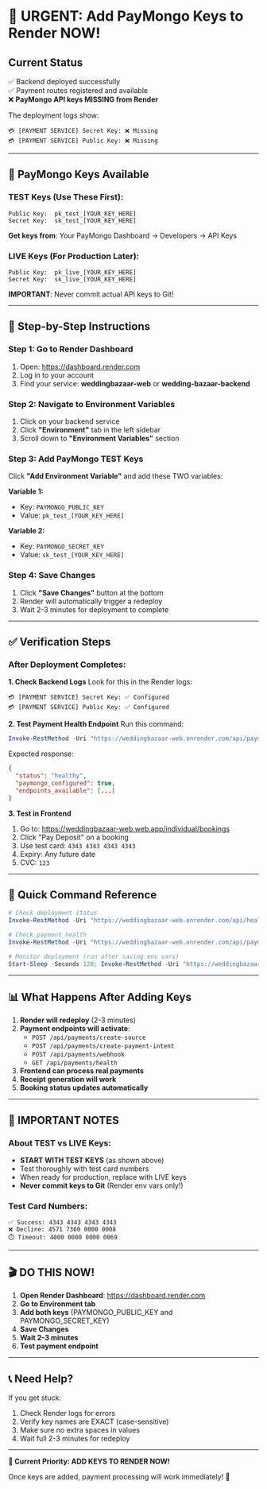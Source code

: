 # 🚨 URGENT: Add PayMongo Keys to Render NOW!

## Current Status
✅ Backend deployed successfully  
✅ Payment routes registered and available  
❌ **PayMongo API keys MISSING from Render**

The deployment logs show:
```
💳 [PAYMENT SERVICE] Secret Key: ❌ Missing
💳 [PAYMENT SERVICE] Public Key: ❌ Missing
```

---

## 🔑 PayMongo Keys Available

### TEST Keys (Use These First):
```
Public Key:  pk_test_[YOUR_KEY_HERE]
Secret Key:  sk_test_[YOUR_KEY_HERE]
```

**Get keys from**: Your PayMongo Dashboard → Developers → API Keys

### LIVE Keys (For Production Later):
```
Public Key:  pk_live_[YOUR_KEY_HERE]
Secret Key:  sk_live_[YOUR_KEY_HERE]
```

**IMPORTANT**: Never commit actual API keys to Git!

---

## 📝 Step-by-Step Instructions

### Step 1: Go to Render Dashboard
1. Open: https://dashboard.render.com
2. Log in to your account
3. Find your service: **weddingbazaar-web** or **wedding-bazaar-backend**

### Step 2: Navigate to Environment Variables
1. Click on your backend service
2. Click **"Environment"** tab in the left sidebar
3. Scroll down to **"Environment Variables"** section

### Step 3: Add PayMongo TEST Keys
Click **"Add Environment Variable"** and add these TWO variables:

**Variable 1:**
- Key: `PAYMONGO_PUBLIC_KEY`
- Value: `pk_test_[YOUR_KEY_HERE]`

**Variable 2:**
- Key: `PAYMONGO_SECRET_KEY`
- Value: `sk_test_[YOUR_KEY_HERE]`

### Step 4: Save Changes
1. Click **"Save Changes"** button at the bottom
2. Render will automatically trigger a redeploy
3. Wait 2-3 minutes for deployment to complete

---

## ✅ Verification Steps

### After Deployment Completes:

**1. Check Backend Logs**
Look for this in the Render logs:
```
💳 [PAYMENT SERVICE] Secret Key: ✅ Configured
💳 [PAYMENT SERVICE] Public Key: ✅ Configured
```

**2. Test Payment Health Endpoint**
Run this command:
```powershell
Invoke-RestMethod -Uri "https://weddingbazaar-web.onrender.com/api/payments/health"
```

Expected response:
```json
{
  "status": "healthy",
  "paymongo_configured": true,
  "endpoints_available": [...]
}
```

**3. Test in Frontend**
1. Go to: https://weddingbazaar-web.web.app/individual/bookings
2. Click "Pay Deposit" on a booking
3. Use test card: `4343 4343 4343 4343`
4. Expiry: Any future date
5. CVC: `123`

---

## 🎯 Quick Command Reference

```powershell
# Check deployment status
Invoke-RestMethod -Uri "https://weddingbazaar-web.onrender.com/api/health"

# Check payment health
Invoke-RestMethod -Uri "https://weddingbazaar-web.onrender.com/api/payments/health"

# Monitor deployment (run after saving env vars)
Start-Sleep -Seconds 120; Invoke-RestMethod -Uri "https://weddingbazaar-web.onrender.com/api/payments/health"
```

---

## 📊 What Happens After Adding Keys

1. **Render will redeploy** (2-3 minutes)
2. **Payment endpoints will activate**:
   - `POST /api/payments/create-source`
   - `POST /api/payments/create-payment-intent`
   - `POST /api/payments/webhook`
   - `GET /api/payments/health`
3. **Frontend can process real payments**
4. **Receipt generation will work**
5. **Booking status updates automatically**

---

## 🚨 IMPORTANT NOTES

### About TEST vs LIVE Keys:
- **START WITH TEST KEYS** (as shown above)
- Test thoroughly with test card numbers
- When ready for production, replace with LIVE keys
- **Never commit keys to Git** (Render env vars only!)

### Test Card Numbers:
```
✅ Success: 4343 4343 4343 4343
❌ Decline: 4571 7360 0000 0008
⏱️ Timeout: 4000 0000 0000 0069
```

---

## 🎬 DO THIS NOW!

1. **Open Render Dashboard**: https://dashboard.render.com
2. **Go to Environment tab**
3. **Add both keys** (PAYMONGO_PUBLIC_KEY and PAYMONGO_SECRET_KEY)
4. **Save Changes**
5. **Wait 2-3 minutes**
6. **Test payment endpoint**

---

## 📞 Need Help?

If you get stuck:
1. Check Render logs for errors
2. Verify key names are EXACT (case-sensitive)
3. Make sure no extra spaces in values
4. Wait full 2-3 minutes for redeploy

---

**🎯 Current Priority: ADD KEYS TO RENDER NOW!**

Once keys are added, payment processing will work immediately! 🚀
